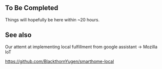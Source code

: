 ## To Be Completed

Things will hopefully be here within ~20 hours.

## See also

Our attemt at implementing local fulfillment from google assistant -> Mozilla IoT

https://github.com/BlackthornYugen/smarthome-local